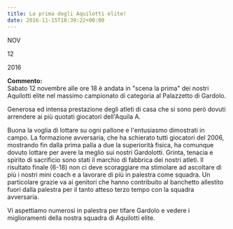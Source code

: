 ```yaml
---
title: La prima degli Aquilotti elite!
date: 2016-11-15T18:39:22+00:00
---
```

NOV

12

2016

**Commento:**  
Sabato 12 novembre alle ore 18 è andata in "scena la prima" dei nostri Aquilotti elite nel massimo campionato di categoria al Palazzetto di Gardolo.

Generosa ed intensa prestazione degli atleti di casa che si sono però dovuti arrendere ai più quotati giocatori dell'Aquila A.

Buona la voglia di lottare su ogni pallone e l'entusiasmo dimostrati in campo. La formazione avversaria, che ha schierato tutti giocatori del 2006, mostrando fin dalla prima palla a due la superiorità fisica, ha comunque dovuto lottare per avere la meglio sui nostri Gardolotti. Grinta, tenacia e spirito di sacrificio sono stati il marchio di fabbrica dei nostri atleti. Il risultato finale (6-18) non ci deve scoraggiare ma stimolare ad ascoltare di più i nostri mini coach e a lavorare di più in palestra come squadra. Un particolare grazie va ai genitori che hanno contribuito al banchetto allestito fuori dalla palestra per il tanto atteso terzo tempo con la squadra avversaria. 

Vi aspettiamo numerosi in palestra per tifare Gardolo e vedere i miglioramenti della nostra squadra di Aquilotti elite.